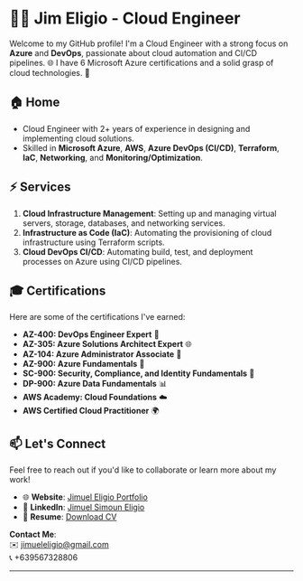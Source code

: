 # 👨‍💻 Jim Eligio - Cloud Engineer

Welcome to my GitHub profile! I'm a Cloud Engineer with a strong focus on **Azure** and **DevOps**, passionate about cloud automation and CI/CD pipelines. 🌐 I have 6 Microsoft Azure certifications and a solid grasp of cloud technologies. 🚀

## 🏠 Home

- Cloud Engineer with 2+ years of experience in designing and implementing cloud solutions.
- Skilled in **Microsoft Azure**, **AWS**, **Azure DevOps (CI/CD)**, **Terraform**, **IaC**, **Networking**, and **Monitoring/Optimization**.

## ⚡ Services

1. **Cloud Infrastructure Management**: Setting up and managing virtual servers, storage, databases, and networking services.
2. **Infrastructure as Code (IaC)**: Automating the provisioning of cloud infrastructure using Terraform scripts.
3. **Cloud DevOps CI/CD**: Automating build, test, and deployment processes on Azure using CI/CD pipelines.

## 🎓 Certifications

Here are some of the certifications I've earned:
- **AZ-400: DevOps Engineer Expert** 🚀
- **AZ-305: Azure Solutions Architect Expert** 🌐
- **AZ-104: Azure Administrator Associate** 💼
- **AZ-900: Azure Fundamentals** 📘
- **SC-900: Security, Compliance, and Identity Fundamentals** 🔐
- **DP-900: Azure Data Fundamentals** 📊
- **AWS Academy: Cloud Foundations** ☁️
- **AWS Certified Cloud Practitioner** 🌍

## 📫 Let's Connect

Feel free to reach out if you'd like to collaborate or learn more about my work!

- 🌐 **Website**: [Jimuel Eligio Portfolio](https://jsleligio.github.io/portfolio/)
- 💼 **LinkedIn**: [Jimuel Simoun Eligio](https://www.linkedin.com/in/jimsleligio/)
- 📄 **Resume**: [Download CV](https://drive.google.com/file/d/1X6O3U12umvU8FOiaEoOoEb_caf0J0b-l/view?usp=drive_link)

**Contact Me**:  
✉️ jimueleligio@gmail.com  
📞 +639567328806

---


<!--
**jsleligio/jsleligio** is a ✨ _special_ ✨ repository because its `README.md` (this file) appears on your GitHub profile.

Here are some ideas to get you started:

- 🔭 I’m currently working on ...
- 🌱 I’m currently learning ...
- 👯 I’m looking to collaborate on ...
- 🤔 I’m looking for help with ...
- 💬 Ask me about ...
- 📫 How to reach me: ...
- 😄 Pronouns: ...
- ⚡ Fun fact: ...
-->

